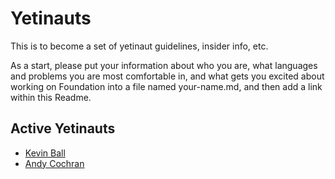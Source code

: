 # Yetinauts

This is to become a set of yetinaut guidelines, insider info, etc.

As a start, please put your information about who you are, what languages and problems you are most comfortable in, and what gets you excited about working on Foundation into a file named your-name.md, and then add a link within this Readme.


## Active Yetinauts

* <a href='kevin-ball.md'>Kevin Ball</a>
* <a href='andy-cochran.md'>Andy Cochran</a>
